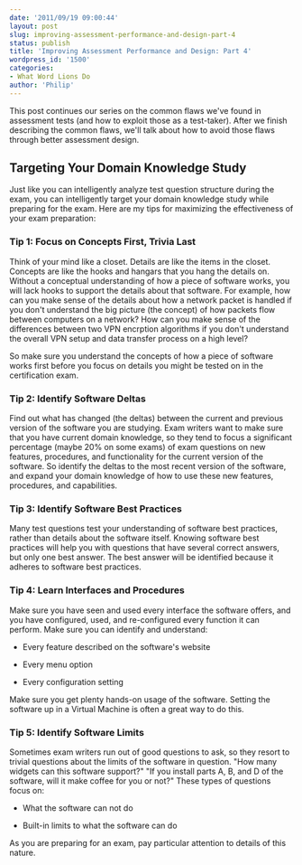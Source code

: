 ```yaml
---
date: '2011/09/19 09:00:44'
layout: post
slug: improving-assessment-performance-and-design-part-4
status: publish
title: 'Improving Assessment Performance and Design: Part 4'
wordpress_id: '1500'
categories:
- What Word Lions Do
author: 'Philip'
---
```


This post continues our series on the common flaws we've found in assessment tests (and how to exploit those as a test-taker). After we finish describing the common flaws, we'll talk about how to avoid those flaws through better assessment design.


## **Targeting Your Domain Knowledge Study**


Just like you can intelligently analyze test question structure during the exam, you can intelligently target your domain knowledge study while preparing for the exam. Here are my tips for maximizing the effectiveness of your exam preparation:


### Tip 1: Focus on Concepts First, Trivia Last


Think of your mind like a closet. Details are like the items in the closet. Concepts are like the hooks and hangars that you hang the details on. Without a conceptual understanding of how a piece of software works, you will lack hooks to support the details about that software. For example, how can you make sense of the details about how a network packet is handled if you don't understand the big picture (the concept) of how packets flow between computers on a network? How can you make sense of the differences between two VPN encrption algorithms if you don't understand the overall VPN setup and data transfer process on a high level?

So make sure you understand the concepts of how a piece of software works first before you focus on details you might be tested on in the certification exam.


### Tip 2: Identify Software Deltas


Find out what has changed (the deltas) between the current and previous version of the software you are studying. Exam writers want to make sure that you have current domain knowledge, so they tend to focus a significant percentage (maybe 20% on some exams) of exam questions on new features, procedures, and functionality for the current version of the software. So identify the deltas to the most recent version of the software, and expand your domain knowledge of how to use these new features, procedures, and capabilities.


### Tip 3: Identify Software Best Practices


Many test questions test your understanding of software best practices, rather than details about the software itself. Knowing software best practices will help you with questions that have several correct answers, but only one best answer. The best answer will be identified because it adheres to software best practices.


### Tip 4: Learn Interfaces and Procedures


Make sure you have seen and used every interface the software offers, and you have configured, used, and re-configured every function it can perform. Make sure you can identify and understand:



	
  * Every feature described on the software's website

	
  * Every menu option

	
  * Every configuration setting


Make sure you get plenty hands-on usage of the software. Setting the software up in a Virtual Machine is often a great way to do this.


### Tip 5: Identify Software Limits


Sometimes exam writers run out of good questions to ask, so they resort to trivial questions about the limits of the software in question. "How many widgets can this software support?" "If you install parts A, B, and D of the software, will it make coffee for you or not?" These types of questions focus on:



	
  * What the software can not do

	
  * Built-in limits to what the software can do


As you are preparing for an exam, pay particular attention to details of this nature.
